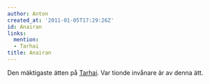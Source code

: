 ```yaml
---
author: Anton
created_at: '2011-01-05T17:29:26Z'
id: Anairan
links:
  mention:
  - Tarhai
title: Anairan
---
```


Den mäktigaste ätten på [Tarhai]. Var tionde invånare är av denna ätt.

  [Tarhai]: Tarhai

